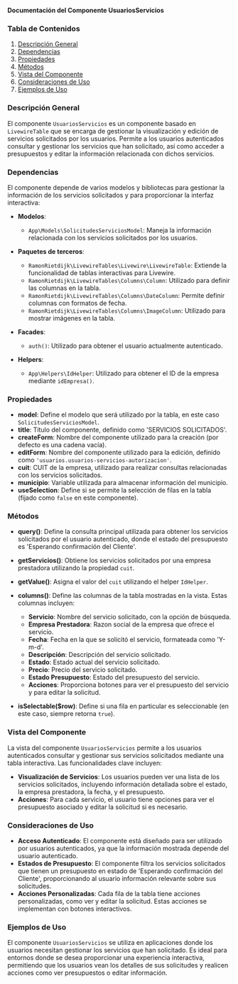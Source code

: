 **Documentación del Componente UsuariosServicios**

### Tabla de Contenidos
1. [Descripción General](#descripción-general)
2. [Dependencias](#dependencias)
3. [Propiedades](#propiedades)
4. [Métodos](#métodos)
5. [Vista del Componente](#vista-del-componente)
6. [Consideraciones de Uso](#consideraciones-de-uso)
7. [Ejemplos de Uso](#ejemplos-de-uso)

### Descripción General
El componente `UsuariosServicios` es un componente basado en `LivewireTable` que se encarga de gestionar la visualización y edición de servicios solicitados por los usuarios. Permite a los usuarios autenticados consultar y gestionar los servicios que han solicitado, así como acceder a presupuestos y editar la información relacionada con dichos servicios.

### Dependencias
El componente depende de varios modelos y bibliotecas para gestionar la información de los servicios solicitados y para proporcionar la interfaz interactiva:

- **Modelos**:
  - `App\Models\SolicitudesServiciosModel`: Maneja la información relacionada con los servicios solicitados por los usuarios.

- **Paquetes de terceros**:
  - `RamonRietdijk\LivewireTables\Livewire\LivewireTable`: Extiende la funcionalidad de tablas interactivas para Livewire.
  - `RamonRietdijk\LivewireTables\Columns\Column`: Utilizado para definir las columnas en la tabla.
  - `RamonRietdijk\LivewireTables\Columns\DateColumn`: Permite definir columnas con formatos de fecha.
  - `RamonRietdijk\LivewireTables\Columns\ImageColumn`: Utilizado para mostrar imágenes en la tabla.

- **Facades**:
  - `auth()`: Utilizado para obtener el usuario actualmente autenticado.

- **Helpers**:
  - `App\Helpers\IdHelper`: Utilizado para obtener el ID de la empresa mediante `idEmpresa()`.

### Propiedades
- **model**: Define el modelo que será utilizado por la tabla, en este caso `SolicitudesServiciosModel`.
- **title**: Título del componente, definido como 'SERVICIOS SOLICITADOS'.
- **createForm**: Nombre del componente utilizado para la creación (por defecto es una cadena vacía).
- **editForm**: Nombre del componente utilizado para la edición, definido como `'usuarios.usuarios-servicios-autorizacion'`.
- **cuit**: CUIT de la empresa, utilizado para realizar consultas relacionadas con los servicios solicitados.
- **municipio**: Variable utilizada para almacenar información del municipio.
- **useSelection**: Define si se permite la selección de filas en la tabla (fijado como `false` en este componente).

### Métodos
- **query()**: Define la consulta principal utilizada para obtener los servicios solicitados por el usuario autenticado, donde el estado del presupuesto es 'Esperando confirmación del Cliente'.
- **getServicios()**: Obtiene los servicios solicitados por una empresa prestadora utilizando la propiedad `cuit`.
- **getValue()**: Asigna el valor del `cuit` utilizando el helper `IdHelper`.
- **columns()**: Define las columnas de la tabla mostradas en la vista. Estas columnas incluyen:
  - **Servicio**: Nombre del servicio solicitado, con la opción de búsqueda.
  - **Empresa Prestadora**: Razon social de la empresa que ofrece el servicio.
  - **Fecha**: Fecha en la que se solicitó el servicio, formateada como 'Y-m-d'.
  - **Descripción**: Descripción del servicio solicitado.
  - **Estado**: Estado actual del servicio solicitado.
  - **Precio**: Precio del servicio solicitado.
  - **Estado Presupuesto**: Estado del presupuesto del servicio.
  - **Acciones**: Proporciona botones para ver el presupuesto del servicio y para editar la solicitud.

- **isSelectable($row)**: Define si una fila en particular es seleccionable (en este caso, siempre retorna `true`).

### Vista del Componente
La vista del componente `UsuariosServicios` permite a los usuarios autenticados consultar y gestionar sus servicios solicitados mediante una tabla interactiva. Las funcionalidades clave incluyen:

- **Visualización de Servicios**: Los usuarios pueden ver una lista de los servicios solicitados, incluyendo información detallada sobre el estado, la empresa prestadora, la fecha, y el presupuesto.
- **Acciones**: Para cada servicio, el usuario tiene opciones para ver el presupuesto asociado y editar la solicitud si es necesario.

### Consideraciones de Uso
- **Acceso Autenticado**: El componente está diseñado para ser utilizado por usuarios autenticados, ya que la información mostrada depende del usuario autenticado.
- **Estados de Presupuesto**: El componente filtra los servicios solicitados que tienen un presupuesto en estado de 'Esperando confirmación del Cliente', proporcionando al usuario información relevante sobre sus solicitudes.
- **Acciones Personalizadas**: Cada fila de la tabla tiene acciones personalizadas, como ver y editar la solicitud. Estas acciones se implementan con botones interactivos.

### Ejemplos de Uso
El componente `UsuariosServicios` se utiliza en aplicaciones donde los usuarios necesitan gestionar los servicios que han solicitado. Es ideal para entornos donde se desea proporcionar una experiencia interactiva, permitiendo que los usuarios vean los detalles de sus solicitudes y realicen acciones como ver presupuestos o editar información.

